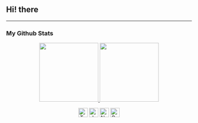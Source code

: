 ## Hi! there


----

### My Github Stats
<p align="center">
  <a href="#">
    <img src="https://github-readme-stats.vercel.app/api?username=sysnar&show_icons=true&theme=radical" height="160px">
  </a>
  <a href="#">
    <img src="https://github-readme-stats.vercel.app/api/top-langs/?username=sysnar&hide=html,scss,css,ejs&layout=compact" height="160px">
  </a>
</p>

<p align="center">
  <img alt="Typescript" src ="https://img.shields.io/badge/Typescript-3178C6.svg?&style=for-the-badge&logo=Typescript&logoColor=white" height="25px"/>
  <img alt="Javascript" src ="https://img.shields.io/badge/Javascript-F7DF1E.svg?&style=for-the-badge&logo=Javascript&logoColor=white" height="25px"/>
  <img alt="Nestjs" src ="https://img.shields.io/badge/Nestjs-E0234E.svg?&style=for-the-badge&logo=Nestjs&logoColor=white" height="25px"/>
  <img alt="React" src ="https://img.shields.io/badge/React-61DAFB.svg?&style=for-the-badge&logo=React&logoColor=white" height="25px"/>
</p>
